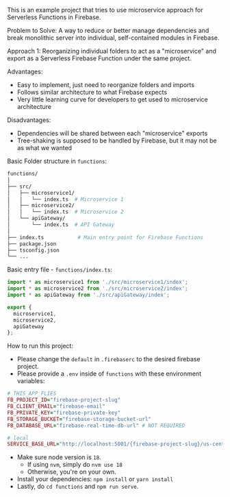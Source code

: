 This is an example project that tries to use microservice approach for Serverless Functions in Firebase.

Problem to Solve: A way to reduce or better manage dependencies and break monolithic server into individual, self-contained modules in Firebase.

Approach 1: Reorganizing individual folders to act as a "microservice" and export as a Serverless Firebase Function under the same project.

Advantages:
- Easy to implement, just need to reorganize folders and imports
- Follows similar architecture to what Firebase expects
- Very little learning curve for developers to get used to microservice architecture

Disadvantages:
- Dependencies will be shared between each "microservice" exports
- Tree-shaking is supposed to be handled by Firebase, but it may not be as what we wanted

Basic Folder structure in `functions`:
```bash
functions/
│
├── src/
│   ├── microservice1/
│   │   └── index.ts  # Microservice 1
│   ├── microservice2/
│   │   └── index.ts  # Microservice 2
│   └── apiGateway/
│       └── index.ts  # API Gateway
│
├── index.ts           # Main entry point for Firebase Functions
├── package.json
├── tsconfig.json
└── ...
```

Basic entry file - `functions/index.ts`:
```typescript
import * as microservice1 from './src/microservice1/index';
import * as microservice2 from './src/microservice2/index';
import * as apiGateway from './src/apiGateway/index';

export {
  microservice1,
  microservice2,
  apiGateway
};
```

How to run this project:
- Please change the `default` in `.firebaserc` to the desired firebase project.
- Please provide a `.env` inside of `functions` with these environment variables:
```ruby
# THIS_APP_FLIES
FB_PROJECT_ID="firebase-project-slug"
FB_CLIENT_EMAIL="firebase-email"
FB_PRIVATE_KEY="firebase-private-key"
FB_STORAGE_BUCKET="firebase-storage-bucket-url"
FB_DATABASE_URL="firebase-real-time-db-url" # NOT REQUIRED

# local
SERVICE_BASE_URL="http://localhost:5001/{firebase-project-slug}/us-central1"
```
- Make sure node version is `18`.
  - If using `nvm`, simply do `nvm use 18`
  - Otherwise, you're on your own.
- Install your dependencies: `npm install` or `yarn install`
- Lastly, do `cd functions` and `npm run serve`.